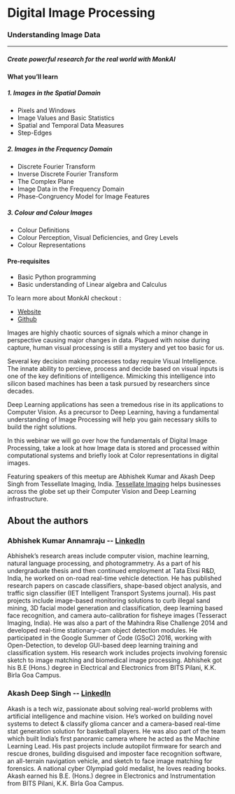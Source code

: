 # Digital Image Processing
### Understanding Image Data
----
##### Create powerful research for the real world with MonkAI

#### What you’ll learn
##### 1. Images in the Spatial Domain
 - Pixels and Windows
 - Image Values and Basic Statistics
 - Spatial and Temporal Data Measures
 - Step-Edges
##### 2. Images in the Frequency Domain
 - Discrete Fourier Transform
 - Inverse Discrete Fourier Transform
 - The Complex Plane
 - Image Data in the Frequency Domain
 - Phase-Congruency Model for Image Features
##### 3. Colour and Colour Images
 - Colour Definitions
 - Colour Perception, Visual Deficiencies, and Grey Levels
 - Colour Representations

#### Pre-requisites
- Basic Python programming
- Basic understanding of Linear algebra and Calculus

To learn more about MonkAI checkout :
- [Website](https://monkai.org/)
- [Github](https://github.com/Tessellate-Imaging/)

Images are highly chaotic sources of signals which a minor change in perspective causing major changes in data. Plagued with noise during capture, human visual processing is still a mystery and yet too basic for us. 

Several key decision making processes today require Visual Intelligence. The innate ability to percieve, process and decide based on visual inputs is one of the key definitions of intelligence. Mimicking this intelligence into silicon based machines has been a task pursued by researchers since decades.

Deep Learning applications has seen a tremedous rise in its applications to Computer Vision. As a precursor to Deep Learning, having a fundamental understanding of Image Processing will help you gain necessary skills to build the right solutions.

In this webinar we will go over how the fundamentals of Digital Image Processing, take a look at how Image data is stored and processed within computational systems and briefly look at Color representations in digital images.

Featuring speakers of this meetup are Abhishek Kumar and Akash Deep Singh from Tessellate Imaging, India. [Tessellate Imaging](https://tessellateimaging.com) helps businesses across the globe set up their Computer Vision and Deep Learning infrastructure.

## About the authors

### Abhishek Kumar Annamraju -- [LinkedIn](https://www.linkedin.com/in/abhishek-kumar-annamraju/)
Abhishek’s research areas include computer vision, machine learning, natural language processing, and photogrammetry.
As a part of his undergraduate thesis and then continued employment at Tata Elxsi R&D, India, he worked on on-road real-time vehicle detection. He has published research papers on cascade classifiers, shape-based object analysis, and traffic sign classifier (IET Intelligent Transport Systems journal). His past projects include image-based monitoring solutions to curb illegal sand mining, 3D facial model generation and classification, deep learning based face recognition, and camera auto-calibration for fisheye images (Tesseract Imaging, India). He was also a part of the Mahindra Rise Challenge 2014 and developed real-time stationary-cam object detection modules.
He participated in the Google Summer of Code (GSoC) 2016, working with Open-Detection, to develop GUI-based deep learning training and classification system. His research work includes projects involving forensic sketch to image matching and biomedical image processing.
Abhishek got his B.E (Hons.) degree in Electrical and Electronics from BITS Pilani, K.K. Birla Goa Campus.

### Akash Deep Singh -- [LinkedIn](https://www.linkedin.com/in/akashdeepsingh01/)
Akash is a tech wiz, passionate about solving real-world problems with artificial intelligence and machine vision.
He’s worked on building novel systems to detect & classify glioma cancer and a camera-based real-time stat generation solution for basketball players. He was also part of the team which built India’s first panoramic camera where he acted as the Machine Learning Lead. His past projects include autopilot firmware for search and rescue drones, building disguised and imposter face recognition software, an all-terrain navigation vehicle, and sketch to face image matching for forensics.
A national cyber Olympiad gold medalist, he loves reading books.
Akash earned his B.E. (Hons.) degree in Electronics and Instrumentation from BITS Pilani, K.K. Birla Goa Campus.
